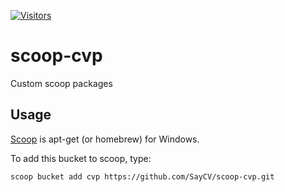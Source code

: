 [![Visitors](https://api.visitorbadge.io/api/visitors?path=https%3A%2F%2Fgithub.com%2FSayCV%2Fscoop-cvp&countColor=%23263759)](https://visitorbadge.io/status?path=https%3A%2F%2Fgithub.com%2FSayCV%2Fscoop-cvp)

# scoop-cvp

Custom scoop packages

## Usage

[Scoop](http://scoop.sh/) is apt-get (or homebrew) for Windows.

To add this bucket to scoop, type:

```
scoop bucket add cvp https://github.com/SayCV/scoop-cvp.git
```

